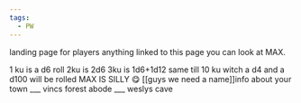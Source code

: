 ```yaml
---
tags:
  - PW
---
```

landing page for players anything linked to this page you can look at MAX.

 
1 ku is a d6 roll 2ku is 2d6 3ku is 1d6+1d12 same till 10 ku witch a d4 and a d100 will be rolled 
MAX IS SILLY 😋 
[[guys we need a name]]info about your town 
___ vincs forest abode
___ weslys cave 